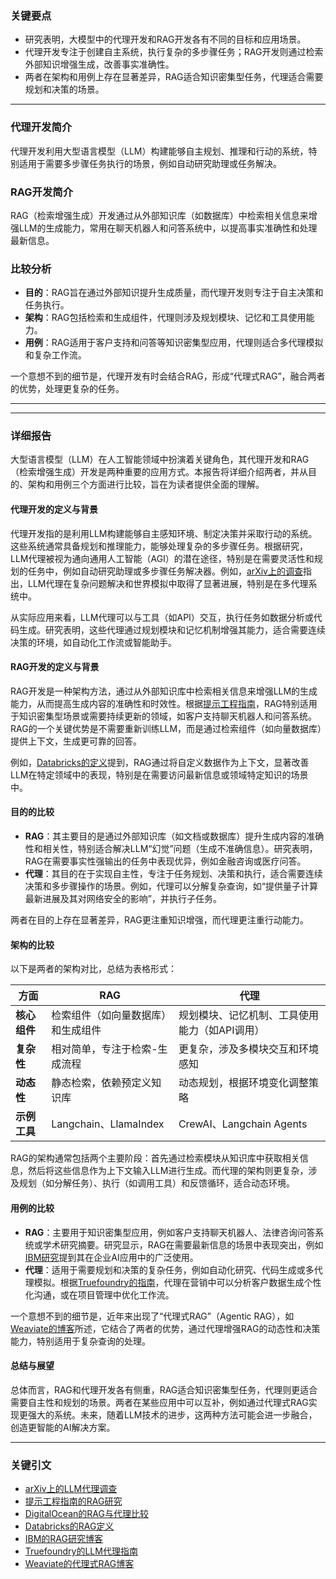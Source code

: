 ### 关键要点
- 研究表明，大模型中的代理开发和RAG开发各有不同的目标和应用场景。
- 代理开发专注于创建自主系统，执行复杂的多步骤任务；RAG开发则通过检索外部知识增强生成，改善事实准确性。
- 两者在架构和用例上存在显著差异，RAG适合知识密集型任务，代理适合需要规划和决策的场景。

---

### 代理开发简介
代理开发利用大型语言模型（LLM）构建能够自主规划、推理和行动的系统，特别适用于需要多步骤任务执行的场景，例如自动研究助理或任务解决。

### RAG开发简介
RAG（检索增强生成）开发通过从外部知识库（如数据库）中检索相关信息来增强LLM的生成能力，常用在聊天机器人和问答系统中，以提高事实准确性和处理最新信息。

### 比较分析
- **目的**：RAG旨在通过外部知识提升生成质量，而代理开发则专注于自主决策和任务执行。
- **架构**：RAG包括检索和生成组件，代理则涉及规划模块、记忆和工具使用能力。
- **用例**：RAG适用于客户支持和问答等知识密集型应用，代理则适合多代理模拟和复杂工作流。

一个意想不到的细节是，代理开发有时会结合RAG，形成“代理式RAG”，融合两者的优势，处理更复杂的任务。

---

---

### 详细报告

大型语言模型（LLM）在人工智能领域中扮演着关键角色，其代理开发和RAG（检索增强生成）开发是两种重要的应用方式。本报告将详细介绍两者，并从目的、架构和用例三个方面进行比较，旨在为读者提供全面的理解。

#### 代理开发的定义与背景
代理开发指的是利用LLM构建能够自主感知环境、制定决策并采取行动的系统。这些系统通常具备规划和推理能力，能够处理复杂的多步骤任务。根据研究，LLM代理被视为通向通用人工智能（AGI）的潜在途径，特别是在需要灵活性和规划的任务中，例如自动研究助理或多步骤任务解决器。例如，[arXiv上的调查](https://arxiv.org/abs/2309.07864)指出，LLM代理在复杂问题解决和世界模拟中取得了显著进展，特别是在多代理系统中。

从实际应用来看，LLM代理可以与工具（如API）交互，执行任务如数据分析或代码生成。研究表明，这些代理通过规划模块和记忆机制增强其能力，适合需要连续决策的环境，如自动化工作流或智能助手。

#### RAG开发的定义与背景
RAG开发是一种架构方法，通过从外部知识库中检索相关信息来增强LLM的生成能力，从而提高生成内容的准确性和时效性。根据[提示工程指南](https://www.promptingguide.ai/research/rag)，RAG特别适用于知识密集型场景或需要持续更新的领域，如客户支持聊天机器人和问答系统。RAG的一个关键优势是不需要重新训练LLM，而是通过检索组件（如向量数据库）提供上下文，生成更可靠的回答。

例如，[Databricks的定义](https://www.databricks.com/glossary/retrieval-augmented-generation-rag)提到，RAG通过将自定义数据作为上下文，显著改善LLM在特定领域中的表现，特别是在需要访问最新信息或领域特定知识的场景中。

#### 目的的比较
- **RAG**：其主要目的是通过外部知识库（如文档或数据库）提升生成内容的准确性和相关性，特别适合解决LLM“幻觉”问题（生成不准确信息）。研究表明，RAG在需要事实性强输出的任务中表现优异，例如金融咨询或医疗问答。
- **代理**：其目的在于实现自主性，专注于任务规划、决策和执行，适合需要连续决策和多步骤操作的场景。例如，代理可以分解复杂查询，如“提供量子计算最新进展及其对网络安全的影响”，并执行子任务。

两者在目的上存在显著差异，RAG更注重知识增强，而代理更注重行动能力。

#### 架构的比较
以下是两者的架构对比，总结为表格形式：

| **方面**     | **RAG**                            | **代理**                                      |
| ------------ | ---------------------------------- | --------------------------------------------- |
| **核心组件** | 检索组件（如向量数据库）和生成组件 | 规划模块、记忆机制、工具使用能力（如API调用） |
| **复杂性**   | 相对简单，专注于检索-生成流程      | 更复杂，涉及多模块交互和环境感知              |
| **动态性**   | 静态检索，依赖预定义知识库         | 动态规划，根据环境变化调整策略                |
| **示例工具** | Langchain、LlamaIndex              | CrewAI、Langchain Agents                      |

RAG的架构通常包括两个主要阶段：首先通过检索模块从知识库中获取相关信息，然后将这些信息作为上下文输入LLM进行生成。而代理的架构则更复杂，涉及规划（如分解任务）、执行（如调用工具）和反馈循环，适合动态环境。

#### 用例的比较
- **RAG**：主要用于知识密集型应用，例如客户支持聊天机器人、法律咨询问答系统或学术研究摘要。研究显示，RAG在需要最新信息的场景中表现突出，例如[IBM研究](https://research.ibm.com/blog/retrieval-augmented-generation-RAG)提到其在企业AI应用中的广泛使用。
- **代理**：适用于需要规划和决策的复杂任务，例如自动化研究、代码生成或多代理模拟。根据[Truefoundry的指南](https://www.truefoundry.com/blog/llm-agents)，代理在营销中可以分析客户数据生成个性化沟通，或在项目管理中优化工作流。

一个意想不到的细节是，近年来出现了“代理式RAG”（Agentic RAG），如[Weaviate的博客](https://weaviate.io/blog/what-is-agentic-rag)所述，它结合了两者的优势，通过代理增强RAG的动态性和决策能力，特别适用于复杂查询的处理。

#### 总结与展望
总体而言，RAG和代理开发各有侧重，RAG适合知识密集型任务，代理则更适合需要自主性和规划的场景。两者在某些应用中可以互补，例如通过代理式RAG实现更强大的系统。未来，随着LLM技术的进步，这两种方法可能会进一步融合，创造更智能的AI解决方案。

---

### 关键引文
- [arXiv上的LLM代理调查](https://arxiv.org/abs/2309.07864)
- [提示工程指南的RAG研究](https://www.promptingguide.ai/research/rag)
- [DigitalOcean的RAG与代理比较](https://www.digitalocean.com/community/conceptual-articles/rag-ai-agents-agentic-rag-comparative-analysis)
- [Databricks的RAG定义](https://www.databricks.com/glossary/retrieval-augmented-generation-rag)
- [IBM的RAG研究博客](https://research.ibm.com/blog/retrieval-augmented-generation-RAG)
- [Truefoundry的LLM代理指南](https://www.truefoundry.com/blog/llm-agents)
- [Weaviate的代理式RAG博客](https://weaviate.io/blog/what-is-agentic-rag)